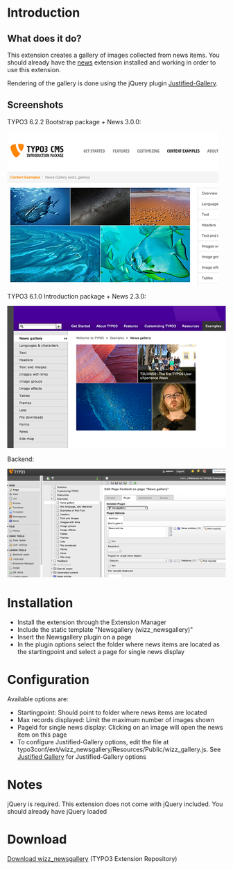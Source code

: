 Introduction
============


What does it do?
----------------
This extension creates a gallery of images collected from news items. You should already have the [news](http://typo3.org/extensions/repository/view/news) extension installed and working in order to use this extension.

Rendering of the gallery is done using the jQuery plugin [Justified-Gallery](https://github.com/miromannino/Justified-Gallery).

Screenshots
-----------

TYPO3 6.2.2 Bootstrap package + News 3.0.0:

![Screenshot-frontend](Resources/Screenshots/Newsgallery_622.png)

TYPO3 6.1.0 Introduction package + News 2.3.0:

![Screenshot-frontend](Resources/Screenshots/Newsgallery_frontend.png)

Backend:

![Screenshot-backend](Resources/Screenshots/Newsgallery_backend.png)



Installation
============
* Install the extension through the Extension Manager
* Include the static template "Newsgallery (wizz_newsgallery)"
* Insert the Newsgallery plugin on a page
* In the plugin options select the folder where news items are located as the startingpoint and select a page for single news display

Configuration
=============
Available options are:

* Startingpoint: Should point to folder where news items are located
* Max records displayed: Limit the maximum number of images shown
* PageId for single news display: Clicking on an image will open the news item on this page
* To configure Justified-Gallery options, edit the file at typo3conf/ext/wizz_newsgallery/Resources/Public/wizz_gallery.js. See [Justified Gallery](http://miromannino.com/projects/justified-gallery/) for Justified-Gallery options

Notes
=====
jQuery is required. This extension does not come with jQuery included. You should already have jQuery loaded

Download
========
[Download wizz_newsgallery](http://typo3.org/extensions/repository/view/wizz_newsgallery) (TYPO3 Extension Repository)
